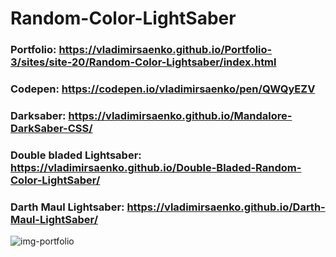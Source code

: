 # Random-Color-LightSaber

### Portfolio: https://vladimirsaenko.github.io/Portfolio-3/sites/site-20/Random-Color-Lightsaber/index.html

### Codepen: https://codepen.io/vladimirsaenko/pen/QWQyEZV

### Darksaber: https://vladimirsaenko.github.io/Mandalore-DarkSaber-CSS/

### Double bladed Lightsaber: https://vladimirsaenko.github.io/Double-Bladed-Random-Color-LightSaber/

### Darth Maul Lightsaber: https://vladimirsaenko.github.io/Darth-Maul-LightSaber/

![img-portfolio](https://user-images.githubusercontent.com/56477695/138551565-0308fbe2-9603-411f-8d52-dedf2fff8d58.jpg)

